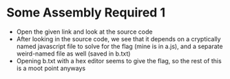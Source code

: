 # Some Assembly Required 1
- Open the given link and look at the source code
- After looking in the source code, we see that it depends on a cryptically named javascript file to solve for the flag (mine is in a.js), and a separate weird-named file as well (saved in b.txt)
- Opening b.txt with a hex editor seems to give the flag, so the rest of this is a moot point anyways